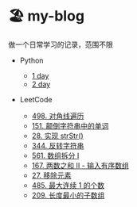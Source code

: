 # 🏖 my-blog

做一个日常学习的记录，范围不限

- Python

  - [1 day](https://github.com/cleves0315/my-blog/tree/main/Python/1day)
  - [2 day](https://github.com/cleves0315/my-blog/tree/main/Python/2day)

- LeetCode
  - [498. 对角线遍历](https://github.com/cleves0315/my-blog/blob/main/LeetCode/498.%20%E5%AF%B9%E8%A7%92%E7%BA%BF%E9%81%8D%E5%8E%86.md)
  - [151. 颠倒字符串中的单词](https://github.com/cleves0315/my-blog/blob/main/LeetCode/151.%20%E9%A2%A0%E5%80%92%E5%AD%97%E7%AC%A6%E4%B8%B2%E4%B8%AD%E7%9A%84%E5%8D%95%E8%AF%8D.md)
  - [28. 实现 strStr()](<https://github.com/cleves0315/my-blog/blob/main/LeetCode/28.%20%E5%AE%9E%E7%8E%B0%20strStr().md>)
  - [344. 反转字符串](https://github.com/cleves0315/my-blog/blob/main/LeetCode/344.%20%E5%8F%8D%E8%BD%AC%E5%AD%97%E7%AC%A6%E4%B8%B2.md)
  - [561. 数组拆分 I](https://github.com/cleves0315/my-blog/blob/main/LeetCode/561.%20%E6%95%B0%E7%BB%84%E6%8B%86%E5%88%86%20I.md)
  - [167. 两数之和 II - 输入有序数组](https://github.com/cleves0315/my-blog/blob/main/LeetCode/167.%20%E4%B8%A4%E6%95%B0%E4%B9%8B%E5%92%8C%20II%20-%20%E8%BE%93%E5%85%A5%E6%9C%89%E5%BA%8F%E6%95%B0%E7%BB%84.md)
  - [27. 移除元素](https://github.com/cleves0315/my-blog/blob/main/LeetCode/27.%20%E7%A7%BB%E9%99%A4%E5%85%83%E7%B4%A0.md)
  - [485. 最大连续 1 的个数](https://github.com/cleves0315/my-blog/blob/main/LeetCode/485.%20%E6%9C%80%E5%A4%A7%E8%BF%9E%E7%BB%AD%201%20%E7%9A%84%E4%B8%AA%E6%95%B0.md)
  - [209. 长度最小的子数组](https://github.com/cleves0315/my-blog/blob/main/LeetCode/209.%20%E9%95%BF%E5%BA%A6%E6%9C%80%E5%B0%8F%E7%9A%84%E5%AD%90%E6%95%B0%E7%BB%84.md)
